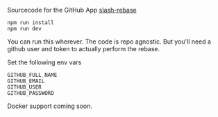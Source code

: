 Sourcecode for the GitHub App [slash-rebase](https://github.com/apps/slash-rebase)

```
npm run install
npm run dev
```

You can run this wherever. The code is repo agnostic. But you'll need a github user and token to actually perform the rebase.

Set the following env vars

```
GITHUB_FULL_NAME
GITHUB_EMAIL
GITHUB_USER
GITHUB_PASSWORD
```

Docker support coming soon.
